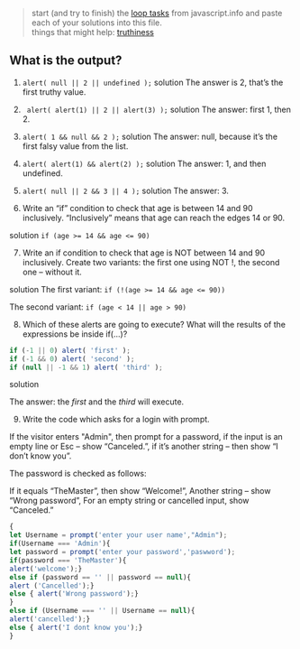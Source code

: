 > start (and try to finish) the [loop tasks](https://javascript.info/logical-operators) from javascript.info and paste each of your solutions into this file.  
> things that might help: [truthiness](https://github.com/janke-learning/truthiness/blob/master/README.md)

## What is the output?
1. ```alert( null || 2 || undefined );```
 solution
The answer is 2, that’s the first truthy value.

2. ``` alert( alert(1) || 2 || alert(3) );```
solution
The answer: first 1, then 2.

3. ```alert( 1 && null && 2 );```
solution
The answer: null, because it’s the first falsy value from the list.

4. ```alert( alert(1) && alert(2) );```
solution
The answer: 1, and then undefined.

5. ```alert( null || 2 && 3 || 4 );```
solution
The answer: 3.

6. Write an “if” condition to check that age is between 14 and 90 inclusively.
“Inclusively” means that age can reach the edges 14 or 90.

solution
```if (age >= 14 && age <= 90)```

7. Write an if condition to check that age is NOT between 14 and 90 inclusively.
Create two variants: the first one using NOT !, the second one – without it.

solution
The first variant:
```if (!(age >= 14 && age <= 90))```

The second variant:
```if (age < 14 || age > 90)```

8. Which of these alerts are going to execute?
What will the results of the expressions be inside if(...)?
```js
if (-1 || 0) alert( 'first' );
if (-1 && 0) alert( 'second' );
if (null || -1 && 1) alert( 'third' );
```
solution

The answer: the _*first*_ and the _third_ will execute.

9.  Write the code which asks for a login with prompt.

If the visitor enters "Admin", then prompt for a password, if the input is an empty line or Esc – show “Canceled.”, if it’s another string – then show “I don’t know you”.

The password is checked as follows:

If it equals “TheMaster”, then show “Welcome!”,
Another string – show “Wrong password”,
For an empty string or cancelled input, show “Canceled.”

```js
{
let Username = prompt('enter your user name',"Admin");
if(Username === 'Admin'){
let password = prompt('enter your password','paswword');
if(password === 'TheMaster'){
alert('welcome');}
else if (password == '' || password == null){
alert ('Cancelled');}
else { alert('Wrong password');}
}
else if (Username === '' || Username == null){
alert('cancelled');}
else { alert('I dont know you');}
}
```
